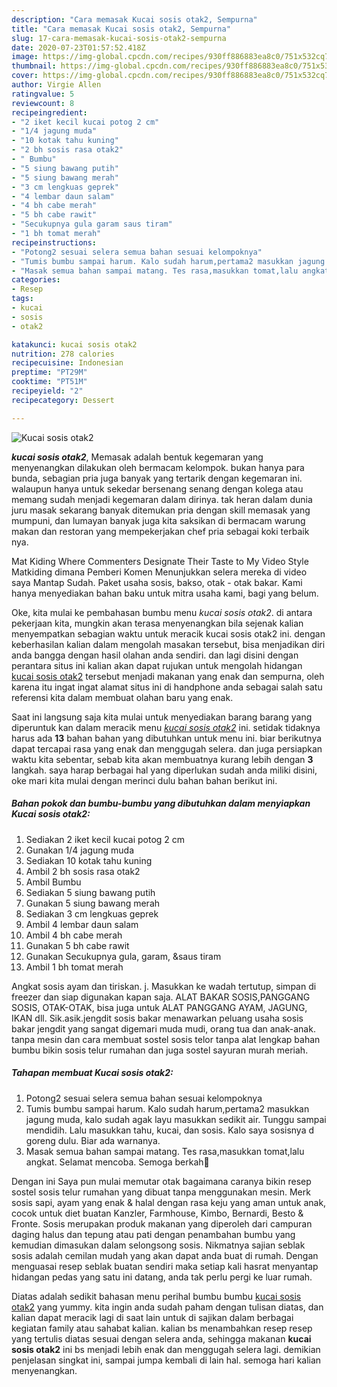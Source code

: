 ```yaml
---
description: "Cara memasak Kucai sosis otak2, Sempurna"
title: "Cara memasak Kucai sosis otak2, Sempurna"
slug: 17-cara-memasak-kucai-sosis-otak2-sempurna
date: 2020-07-23T01:57:52.418Z
image: https://img-global.cpcdn.com/recipes/930ff886883ea8c0/751x532cq70/kucai-sosis-otak2-foto-resep-utama.jpg
thumbnail: https://img-global.cpcdn.com/recipes/930ff886883ea8c0/751x532cq70/kucai-sosis-otak2-foto-resep-utama.jpg
cover: https://img-global.cpcdn.com/recipes/930ff886883ea8c0/751x532cq70/kucai-sosis-otak2-foto-resep-utama.jpg
author: Virgie Allen
ratingvalue: 5
reviewcount: 8
recipeingredient:
- "2 iket kecil kucai potog 2 cm"
- "1/4 jagung muda"
- "10 kotak tahu kuning"
- "2 bh sosis rasa otak2"
- " Bumbu"
- "5 siung bawang putih"
- "5 siung bawang merah"
- "3 cm lengkuas geprek"
- "4 lembar daun salam"
- "4 bh cabe merah"
- "5 bh cabe rawit"
- "Secukupnya gula garam saus tiram"
- "1 bh tomat merah"
recipeinstructions:
- "Potong2 sesuai selera semua bahan sesuai kelompoknya"
- "Tumis bumbu sampai harum. Kalo sudah harum,pertama2 masukkan jagung muda, kalo sudah agak layu masukkan sedikit air. Tunggu sampai mendidih. Lalu masukkan tahu, kucai, dan sosis. Kalo saya sosisnya d goreng dulu. Biar ada warnanya."
- "Masak semua bahan sampai matang. Tes rasa,masukkan tomat,lalu angkat. Selamat mencoba. Semoga berkah🙏"
categories:
- Resep
tags:
- kucai
- sosis
- otak2

katakunci: kucai sosis otak2 
nutrition: 278 calories
recipecuisine: Indonesian
preptime: "PT29M"
cooktime: "PT51M"
recipeyield: "2"
recipecategory: Dessert

---
```



![Kucai sosis otak2](https://img-global.cpcdn.com/recipes/930ff886883ea8c0/751x532cq70/kucai-sosis-otak2-foto-resep-utama.jpg)

<b><i>kucai sosis otak2</i></b>, Memasak adalah bentuk kegemaran yang menyenangkan dilakukan oleh bermacam kelompok. bukan hanya para bunda, sebagian pria juga banyak yang tertarik dengan kegemaran ini. walaupun hanya untuk sekedar bersenang senang dengan kolega atau memang sudah menjadi kegemaran dalam dirinya. tak heran dalam dunia juru masak sekarang banyak ditemukan pria dengan skill memasak yang mumpuni, dan lumayan banyak juga kita saksikan di bermacam warung makan dan restoran yang mempekerjakan chef pria sebagai koki terbaik nya.

Mat Kiding Where Commenters Designate Their Taste to My Video Style Matkiding dimana Pemberi Komen Menunjukkan selera mereka di video saya Mantap Sudah. Paket usaha sosis, bakso, otak - otak bakar. Kami hanya menyediakan bahan baku untuk mitra usaha kami, bagi yang belum.

Oke, kita mulai ke pembahasan bumbu menu <i>kucai sosis otak2</i>. di antara pekerjaan kita, mungkin akan terasa menyenangkan bila sejenak kalian menyempatkan sebagian waktu untuk meracik kucai sosis otak2 ini. dengan keberhasilan kalian dalam mengolah masakan tersebut, bisa menjadikan diri anda bangga dengan hasil olahan anda sendiri. dan lagi disini dengan perantara situs ini kalian akan dapat rujukan untuk mengolah hidangan <u>kucai sosis otak2</u> tersebut menjadi makanan yang enak dan sempurna, oleh karena itu ingat ingat alamat situs ini di handphone anda sebagai salah satu referensi kita dalam membuat olahan baru yang enak.


Saat ini langsung saja kita mulai untuk menyediakan barang barang yang diperuntuk kan dalam meracik menu <u><i>kucai sosis otak2</i></u> ini. setidak tidaknya harus ada <b>13</b> bahan bahan yang dibutuhkan untuk menu ini. biar berikutnya dapat tercapai rasa yang enak dan menggugah selera. dan juga persiapkan waktu kita sebentar, sebab kita akan membuatnya kurang lebih dengan <b>3</b> langkah. saya harap berbagai hal yang diperlukan sudah anda miliki disini, oke mari kita mulai dengan merinci dulu bahan bahan berikut ini.

<!--inarticleads1-->

##### Bahan pokok dan bumbu-bumbu yang dibutuhkan dalam menyiapkan Kucai sosis otak2:

1. Sediakan 2 iket kecil kucai potog 2 cm
1. Gunakan 1/4 jagung muda
1. Sediakan 10 kotak tahu kuning
1. Ambil 2 bh sosis rasa otak2
1. Ambil  Bumbu
1. Sediakan 5 siung bawang putih
1. Gunakan 5 siung bawang merah
1. Sediakan 3 cm lengkuas geprek
1. Ambil 4 lembar daun salam
1. Ambil 4 bh cabe merah
1. Gunakan 5 bh cabe rawit
1. Gunakan Secukupnya gula, garam, &amp;saus tiram
1. Ambil 1 bh tomat merah


Angkat sosis ayam dan tiriskan. j. Masukkan ke wadah tertutup, simpan di freezer dan siap digunakan kapan saja. ALAT BAKAR SOSIS,PANGGANG SOSIS, OTAK-OTAK, bisa juga untuk ALAT PANGGANG AYAM, JAGUNG, IKAN dll. Sik.asik.jengdit sosis bakar menawarkan peluang usaha sosis bakar jengdit yang sangat digemari muda mudi, orang tua dan anak-anak. tanpa mesin dan cara membuat sostel sosis telor tanpa alat lengkap bahan bumbu bikin sosis telur rumahan dan juga sostel sayuran murah meriah. 

<!--inarticleads2-->

##### Tahapan membuat Kucai sosis otak2:

1. Potong2 sesuai selera semua bahan sesuai kelompoknya
1. Tumis bumbu sampai harum. Kalo sudah harum,pertama2 masukkan jagung muda, kalo sudah agak layu masukkan sedikit air. Tunggu sampai mendidih. Lalu masukkan tahu, kucai, dan sosis. Kalo saya sosisnya d goreng dulu. Biar ada warnanya.
1. Masak semua bahan sampai matang. Tes rasa,masukkan tomat,lalu angkat. Selamat mencoba. Semoga berkah🙏


Dengan ini Saya pun mulai memutar otak bagaimana caranya bikin resep sostel sosis telur rumahan yang dibuat tanpa menggunakan mesin. Merk sosis sapi, ayam yang enak &amp; halal dengan rasa keju yang aman untuk anak, cocok untuk diet buatan Kanzler, Farmhouse, Kimbo, Bernardi, Besto &amp; Fronte. Sosis merupakan produk makanan yang diperoleh dari campuran daging halus dan tepung atau pati dengan penambahan bumbu yang kemudian dimasukan dalam selongsong sosis. Nikmatnya sajian seblak sosis adalah cemilan mudah yang akan dapat anda buat di rumah. Dengan menguasai resep seblak buatan sendiri maka setiap kali hasrat menyantap hidangan pedas yang satu ini datang, anda tak perlu pergi ke luar rumah. 

Diatas adalah sedikit bahasan menu perihal bumbu bumbu <u>kucai sosis otak2</u> yang yummy. kita ingin anda sudah paham dengan tulisan diatas, dan kalian dapat meracik lagi di saat lain untuk di sajikan dalam berbagai kegiatan family atau sahabat kalian. kalian bs menambahkan resep resep yang tertulis diatas sesuai dengan selera anda, sehingga makanan <b>kucai sosis otak2</b> ini bs menjadi lebih enak dan menggugah selera lagi. demikian penjelasan singkat ini, sampai jumpa kembali di lain hal. semoga hari kalian menyenangkan.
